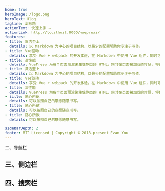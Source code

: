 ```yaml
---
home: true
heroImage: /logo.png
heroText: Blog
tagline: 副标题
actionText: 快速上手 →
actionLink: http://localhost:8080/vuepress/
features:
- title: 简洁至上
  details: 以 Markdown 为中心的项目结构，以最少的配置帮助你专注于写作。
- title: Vue驱动
  details: 享受 Vue + webpack 的开发体验，在 Markdown 中使用 Vue 组件，同时可以使用 Vue 来开发自定义主题。
- title: 高性能
  details: VuePress 为每个页面预渲染生成静态的 HTML，同时在页面被加载的时候，将作为 SPA 运行。
- title: 简洁至上
  details: 以 Markdown 为中心的项目结构，以最少的配置帮助你专注于写作。
- title: Vue驱动
  details: 享受 Vue + webpack 的开发体验，在 Markdown 中使用 Vue 组件，同时可以使用 Vue 来开发自定义主题。
- title: 高性能
  details: VuePress 为每个页面预渲染生成静态的 HTML，同时在页面被加载的时候，将作为 SPA 运行。
- title: 随心所欲
  details: 可以按照自己的意愿随意书写。
- title: 随心所欲
  details: 可以按照自己的意愿随意书写。
- title: 随心所欲
  details: 可以按照自己的意愿随意书写。

sidebarDepth: 2
footer: MIT Licensed | Copyright © 2018-present Evan You
---
```



二、导航栏
## 三、侧边栏
## 四、搜索栏